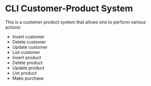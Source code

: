 # CLI Customer-Product System
This is a customer product system that allows one to perform various actions:
* Insert customer
* Delete customer
* Update customer
* List customer
* Insert product
* Delete product
* Update product
* List product
* Make purchase
